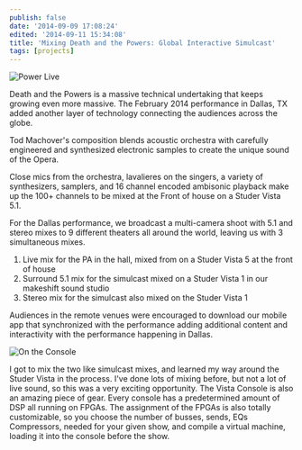```yaml
---
publish: false
date: '2014-09-09 17:08:24'
edited: '2014-09-11 15:34:08'
title: 'Mixing Death and the Powers: Global Interactive Simulcast'
tags: [projects]
---
```



![Power Live](http://i1222.photobucket.com/albums/dd494/psychicenemy/Powers%20in%20Dallas/powers_live.jpg)

Death and the Powers is a massive technical undertaking that keeps growing even more massive. The February 2014 performance in Dallas, TX added another layer of technology connecting the audiences across the globe.

Tod Machover's composition blends acoustic orchestra with carefully engineered and synthesized electronic samples to create the unique sound of the Opera. 

Close mics from the orchestra, lavalieres on the singers,  a variety of synthesizers, samplers, and 16 channel encoded ambisonic playback make up the 100+ channels to be mixed at the Front of house on a Studer Vista 5.1. 

For the Dallas performance, we broadcast a multi-camera shoot with 5.1 and stereo mixes to 9 different theaters all around the world, leaving us with 3 simultaneous mixes.

1. Live mix for the PA in the hall, mixed from on a Studer Vista 5 at the front of house
2. Surround 5.1 mix for the simulcast mixed on a Studer Vista 1 in our makeshift sound studio
3. Stereo mix for the simulcast also mixed on the Studer Vista 1

Audiences in the remote venues were encouraged to download our mobile app that synchronized with the performance adding additional content and interactivity with the performance happening in Dallas.

![On the Console](http://i1222.photobucket.com/albums/dd494/psychicenemy/Powers%20in%20Dallas/PowersConsole.jpg)

I got to mix the two like simulcast mixes, and learned my way around the Studer Vista in the process. I've done lots of mixing before, but not a lot of live sound, so  this was a very exciting opportunity. The Vista Console is also an amazing piece of gear. Every console has a predetermined amount of DSP all running on FPGAs. The assignment of the FPGAs is also totally customizable, so you choose the number of busses, sends, EQs Compressors, needed for your given show, and compile a virtual machine, loading it into the console before the show. 

